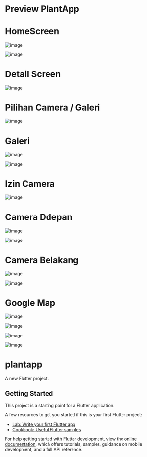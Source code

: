 # Preview PlantApp
# HomeScreen

![image](https://github.com/user-attachments/assets/b6d2b30d-0239-4a96-9129-5f8902616cca)

![image](https://github.com/user-attachments/assets/e0158469-c8ae-4b82-a869-e0c212323368)

# Detail Screen

![image](https://github.com/user-attachments/assets/c2d33f43-0548-4f60-9a34-28af08c09e1a)

# Pilihan Camera / Galeri

![image](https://github.com/user-attachments/assets/3c33cb75-a568-450a-893e-bcfb7e46056f)

# Galeri

![image](https://github.com/user-attachments/assets/c6a3191e-81f8-47b8-b498-d4dd36ba190e)

![image](https://github.com/user-attachments/assets/26bbe9a8-c388-4df2-9b99-afdbeb1b5283)

# Izin Camera

![image](https://github.com/user-attachments/assets/66f31869-a3db-47a0-abec-e8df00ef53af)

# Camera Ddepan

![image](https://github.com/user-attachments/assets/fe588b21-d50c-40c4-8e3a-ab53169ecbbd)

![image](https://github.com/user-attachments/assets/26bbe9a8-c388-4df2-9b99-afdbeb1b5283)

# Camera Belakang

![image](https://github.com/user-attachments/assets/c409dab6-52ab-4153-925a-a1951c17fd52)

![image](https://github.com/user-attachments/assets/e33e2fea-a346-4144-bd62-f1bd4b25a477)

# Google Map

![image](https://github.com/user-attachments/assets/78a56047-d7b2-478f-86ac-8b9f7ca99cc8)

![image](https://github.com/user-attachments/assets/d748048e-716f-4911-bab3-1dea3c8946a6)

![image](https://github.com/user-attachments/assets/714d4422-38d5-40e2-9f61-1792b564d25a)

![image](https://github.com/user-attachments/assets/67bae9f9-224e-419b-910b-70aefe0388d2)

# plantapp

A new Flutter project.

## Getting Started

This project is a starting point for a Flutter application.

A few resources to get you started if this is your first Flutter project:

- [Lab: Write your first Flutter app](https://docs.flutter.dev/get-started/codelab)
- [Cookbook: Useful Flutter samples](https://docs.flutter.dev/cookbook)

For help getting started with Flutter development, view the
[online documentation](https://docs.flutter.dev/), which offers tutorials,
samples, guidance on mobile development, and a full API reference.

